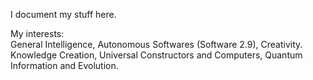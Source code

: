 I document my stuff here.

My interests:  
General Intelligence, Autonomous Softwares (Software 2.9), Creativity.  
Knowledge Creation, Universal Constructors and Computers, Quantum Information and Evolution.
